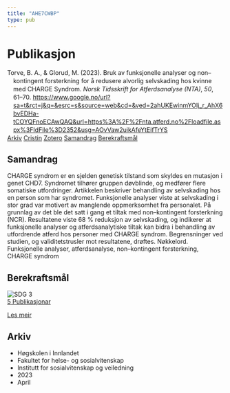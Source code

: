 ```yaml
---
title: "AHE7CWBP"
type: pub
---
```

<h1>Publikasjon</h1>
<article id="csl-bib-container-AHE7CWBP" class="csl-bib-container">
  <div class="csl-bib-body" style="line-height: 1.35; padding-left: 1em; text-indent:-1em;">
  <div class="csl-entry">Torve, B. A., &amp; Glorud, M. (2023). Bruk av funksjonelle analyser og non&#x2013;kontingent forsterkning for &#xE5; redusere alvorlig selvskading hos kvinne med CHARGE Syndrom. <i>Norsk Tidsskrift for Atferdsanalyse (NTA)</i>, <i>50</i>, 61&#x2013;70. <a href="https://www.google.no/url?sa=t&amp;rct=j&amp;q=&amp;esrc=s&amp;source=web&amp;cd=&amp;ved=2ahUKEwinmYOIj_r_AhX6bvEDHa-tCOYQFnoECAwQAQ&amp;url=https%3A%2F%2Fnta.atferd.no%2Floadfile.aspx%3FIdFile%3D2352&amp;usg=AOvVaw2uikAfeYtEifTrYS">https://www.google.no/url?sa=t&amp;rct=j&amp;q=&amp;esrc=s&amp;source=web&amp;cd=&amp;ved=2ahUKEwinmYOIj_r_AhX6bvEDHa-tCOYQFnoECAwQAQ&amp;url=https%3A%2F%2Fnta.atferd.no%2Floadfile.aspx%3FIdFile%3D2352&amp;usg=AOvVaw2uikAfeYtEifTrYS</a></div>
</div>
  <div class="csl-bib-buttons">
    <a href="#taxonomy-article-AHE7CWBP" class="csl-bib-button">Arkiv</a>
    <a href="https://app.cristin.no/results/show.jsf?id=2142324" alt="Cristin URL" class="csl-bib-button">Cristin</a>
    <a href="http://zotero.org/groups/5402882/items/AHE7CWBP" alt="Zotero URL" class="csl-bib-button">Zotero</a>
    <a href="#abstract-article-AHE7CWBP" class="csl-bib-button">Samandrag</a>
    <a href="#sdg-article-AHE7CWBP" class="csl-bib-button">Berekraftsmål</a>
  </div>
  <div id="csl-bib-meta-container-AHE7CWBP"></div>
</article>
<div id="csl-bib-meta-AHE7CWBP" class="csl-bib-meta">
  <article id="abstract-article-AHE7CWBP" class="abstract-article">
    <h1>Samandrag</h1>
    CHARGE syndrom er en sjelden genetisk tilstand som skyldes en mutasjon i genet CHD7. Syndromet tilhører gruppen døvblinde, og medfører flere somatiske utfordringer. Artikkelen beskriver behandling av selvskading hos en person som har syndromet. Funksjonelle analyser viste at selvskading i stor grad var motivert av manglende oppmerksomhet fra personalet. På grunnlag av det ble det satt i gang et tiltak med non–kontingent forsterkning (NCR). Resultatene viste 68 % reduksjon av selvskading, og indikerer at funksjonelle analyser og atferdsanalytiske tiltak kan bidra i behandling av utfordrende atferd hos personer med CHARGE syndrom. Begrensninger ved studien, og validitetstrusler mot resultatene, drøftes. Nøkkelord. Funksjonelle analyser, atferdsanalyse, non–kontingent forsterkning, CHARGE syndrom
  </article>
  <article id="sdg-article-AHE7CWBP" class="sdg-article">
    <h1>Berekraftsmål</h1>
    <div class="sdg-container"><div id="sdg3" class="sdg"> <img src="{{< params subfolder >}}images/sdg/sdg03_no.png" class="image" alt="SDG 3"> <div class="sdg-overlay"> <a href="{{< params subfolder >}}no/archive/?sdg=3#archive" class="sdg-publication-count"><span>5</span> Publikasjonar</a> <p><a href="NA" class="sdg-read-more">Les meir</a></p> </div> </div></div>
  </article>
  <article id="taxonomy-article-AHE7CWBP" class="taxonomy-article">
    <h1>Arkiv</h1>
    <ul>
      <li>Høgskolen i Innlandet</li>
      <li>Fakultet for helse- og sosialvitenskap</li>
      <li>Institutt for sosialvitenskap og veiledning</li>
      <li>2023</li>
      <li>April</li>
    </ul>
  </article>
</div>
